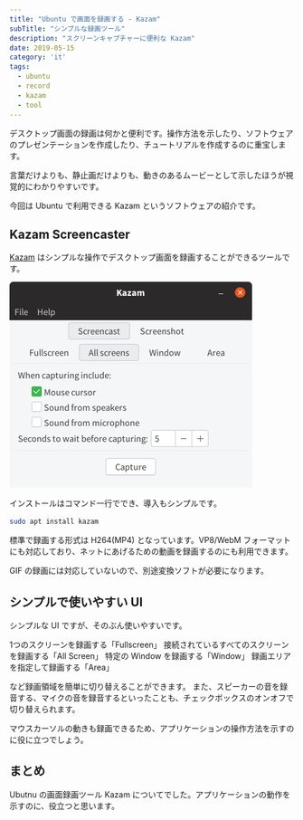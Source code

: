 ```yaml
---
title: "Ubuntu で画面を録画する - Kazam"
subTitle: "シンプルな録画ツール"
description: "スクリーンキャプチャーに便利な Kazam"
date: 2019-05-15
category: 'it'
tags:
  - ubuntu
  - record
  - kazam
  - tool
---
```


デスクトップ画面の録画は何かと便利です。操作方法を示したり、ソフトウェアのプレゼンテーションを作成したり、チュートリアルを作成するのに重宝します。

言葉だけよりも、静止画だけよりも、動きのあるムービーとして示したほうが視覚的にわかりやすいです。

今回は Ubuntu で利用できる Kazam というソフトウェアの紹介です。

## Kazam Screencaster

[Kazam](https://launchpad.net/kazam) はシンプルな操作でデスクトップ画面を録画することができるツールです。

![](./images/kazam.png)

インストールはコマンド一行ででき、導入もシンプルです。

```bash
sudo apt install kazam
```

標準で録画する形式は H264(MP4) となっています。VP8/WebM フォーマットにも対応しており、ネットにあげるための動画を録画するのにも利用できます。

GIF の録画には対応していないので、別途変換ソフトが必要になります。

## シンプルで使いやすい UI

シンプルな UI ですが、そのぶん使いやすいです。

1つのスクリーンを録画する「Fullscreen」
接続されているすべてのスクリーンを録画する「All Screen」
特定の Window を録画する「Window」
録画エリアを指定して録画する「Area」

など録画領域を簡単に切り替えることができます。
また、スピーカーの音を録音する、マイクの音を録音するといったことも、チェックボックスのオンオフで切り替えられます。

マウスカーソルの動きも録画できるため、アプリケーションの操作方法を示すのに役に立つでしょう。

## まとめ

Ubutnu の画面録画ツール Kazam についてでした。アプリケーションの動作を示すのに、役立つと思います。
